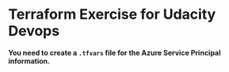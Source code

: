 # Terraform Exercise for Udacity Devops

**You need to create a `.tfvars` file for the Azure Service Principal information.**
